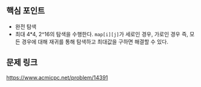 ## 핵심 포인트

- 완전 탐색
- 최대 4*4, 2^16의 탐색을 수행한다. `map[i][j]`가 세로인 경우, 가로인 경우 즉, 모든 경우에 대해 재귀를 통해 탐색하고 최대값을 구하면 해결할 수 있다.

## 문제 링크

https://www.acmicpc.net/problem/14391
